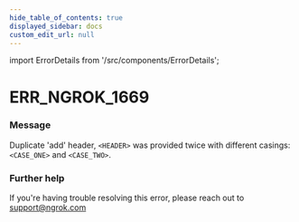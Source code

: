 ```yaml
---
hide_table_of_contents: true
displayed_sidebar: docs
custom_edit_url: null
---
```


import ErrorDetails from '/src/components/ErrorDetails';

# ERR_NGROK_1669

### Message
Duplicate 'add' header, `<HEADER>` was provided twice with different casings: `<CASE_ONE>` and `<CASE_TWO>`.

### Further help
If you're having trouble resolving this error, please reach out to [support@ngrok.com](mailto:support@ngrok.com?subject=Help%20with%20ERR_NGROK_1669)

<ErrorDetails error='err_ngrok_1669' />
